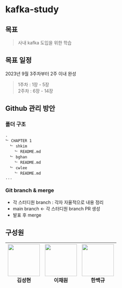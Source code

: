 # kafka-study

## 목표

> 사내 kafka 도입을 위한 학습

## 목표 일정

2023년 9월 3주차부터 2주 이내 완성 </br>
> 1주차 : 1장 - 5장 </br>
> 2주차 : 6장 - 14장

## Github 관리 방안

### 폴더 구조

```text
.
ᄂ CHAPTER 1
  ᄂ shkim
    ᄂ README.md
  ᄂ bghan
    ᄂ README.md
  ᄂ cwlee
    ᄂ README.md
...
```

### Git branch & merge

- 각 스터디원 branch : 각자 자율적으로 내용 정리
- main branch &larr; 각 스터디원 branch PR 생성
- 발표 후 merge

## 구성원

| [<img src="https://avatars.githubusercontent.com/u/87420630?v=4" alt="" style="width:100px;100px;">](https://github.com/MALLLAG) <br/><div align="center">김성현</div> |  [<img src="https://avatars.githubusercontent.com/u/48678849?s=70&v=4" alt="" style="width:100px;100px;">](https://github.com/lcw729) <br/><div align="center">이채원</div> | [<img src="https://avatars.githubusercontent.com/u/67765871?v=4" alt="" style="width:100px;100px;">](https://github.com/white-gyu) <br/><div align="center">한백규</div>|
| :---: | :---: | :---:|
